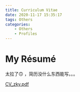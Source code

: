 ```yaml
---
title: Curriculum Vitae
date: 2020-11-17 15:35:17
tags: Others
categories: 
    - Others
    - Profiles
---
```


# My Résumé

太拉了🙃 ，简历没什么东西能写。。。

[CV_zky.pdf](https://github.com/NaiveD/NaiveD.github.io/raw/code/source/_posts/CV/CV_zky.pdf)

<!-- <object data="./CV_zky.pdf" type="application/pdf" width="100%" height="677px"> -->